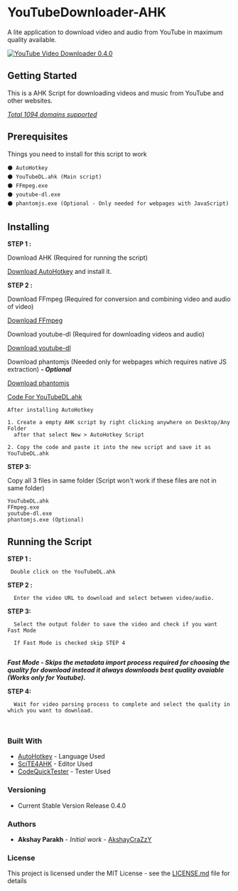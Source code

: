 # YouTubeDownloader-AHK
A lite application to download video and audio from YouTube in maximum quality available.

<a href="https://i.giphy.com/media/LMhdLviuqZ889kJelc/source"><img src="https://i.giphy.com/media/LMhdLviuqZ889kJelc/source.gif" title="YouTube Video Downloader 0.4.0"/></a>

## Getting Started

This is a AHK Script for downloading videos and music from YouTube and other websites.

[*Total 1094 domains supported*](https://github.com/AkshayCraZzY/YouTubeDownloader-AHK/blob/master/SupportedSites.md)


## Prerequisites

Things you need to install for this script to work 

```
⚫ AutoHotkey
⚫ YouTubeDL.ahk (Main script)
⚫ FFmpeg.exe
⚫ youtube-dl.exe
⚫ phantomjs.exe (Optional - Only needed for webpages with JavaScript)
```

## Installing
 
 **STEP 1 :**
  
 Download AHK (Required for running the script)
 
[Download AutoHotkey](https://www.autohotkey.com/download/ahk-install.exe) and install it.

**STEP 2 :**

  Download FFmpeg (Required for conversion and combining video and audio of video)
  
[Download FFmpeg](https://drive.google.com/uc?export=download&id=1jubMVolwxrZYRkVTspM9yyELNke-Mo85)

  Download youtube-dl (Required for downloading videos and audio)
  
[Download youtube-dl](https://github.com/AkshayCraZzY/YouTubeDownloader-AHK/raw/master/youtube-dl.exe)

Download phantomjs (Needed only for webpages which requires native JS extraction) ***- Optional*** 

[Download phantomjs](https://bitbucket.org/ariya/phantomjs/downloads/phantomjs-2.1.1-windows.zip)
  
  
[Code For YouTubeDL.ahk](https://raw.githubusercontent.com/AkshayCraZzY/YouTubeDownloader-AHK/master/YouTubeDL.ahk)

   ```
  After installing AutoHotkey
  
  1. Create a empty AHK script by right clicking anywhere on Desktop/Any Folder 
     after that select New > AutoHotkey Script
  
  2. Copy the code and paste it into the new script and save it as YouTubeDL.ahk
  
 ```
 
 **STEP 3:**

Copy all 3 files in same folder (Script won't work if these files are not in same folder)
   ```
   YouTubeDL.ahk
   FFmpeg.exe
   youtube-dl.exe
   phantomjs.exe (Optional)
   ```

## Running the Script

**STEP 1 :**
 ```
  Double click on the YouTubeDL.ahk
  ```
 
**STEP 2 :**
```
  Enter the video URL to download and select between video/audio.
  ```
 
 **STEP 3:** 
```
  Select the output folder to save the video and check if you want Fast Mode 
  
  If Fast Mode is checked skip STEP 4
  
  ```
  ***Fast Mode - Skips the metadata import process required for choosing the quality for download instead it always downloads best quality avaiable (Works only for Youtube).***
 
**STEP 4:** 
```
  Wait for video parsing process to complete and select the quality in which you want to download.
  
 
  ```

### Built With

* [AutoHotkey](https://www.autohotkey.com/) - Language Used
* [SciTE4AHK](http://fincs.ahk4.net/scite4ahk/) - Editor Used
* [CodeQuickTester](https://github.com/G33kDude/CodeQuickTester/) - Tester Used

### Versioning

* Current Stable Version Release 0.4.0

### Authors

* **Akshay Parakh** - *Initial work* - [AkshayCraZzY](https://github.com/AkshayCraZzY)

### License

This project is licensed under the MIT License - see the [LICENSE.md](LICENSE.md) file for details
